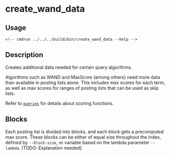 # create_wand_data

## Usage

```
<!-- cmdrun ../../../build/bin/create_wand_data --help -->
```

## Description

Creates additional data needed for certain query algorithms.

Algorithms such as WAND and MaxScore (among others) need more data than
available in posting lists alone. This includes max scores for each
term, as well as max scores for ranges of posting lists that can be used
as skip lists.

Refer to [`queries`](queries.html) for details about scoring functions.

## Blocks

Each posting list is divided into blocks, and each block gets a
precomputed max score. These blocks can be either of equal size
throughout the index, defined by `--block-size`, or variable based on
the lambda parameter `--lambda`. [TODO: Explanation needed]

